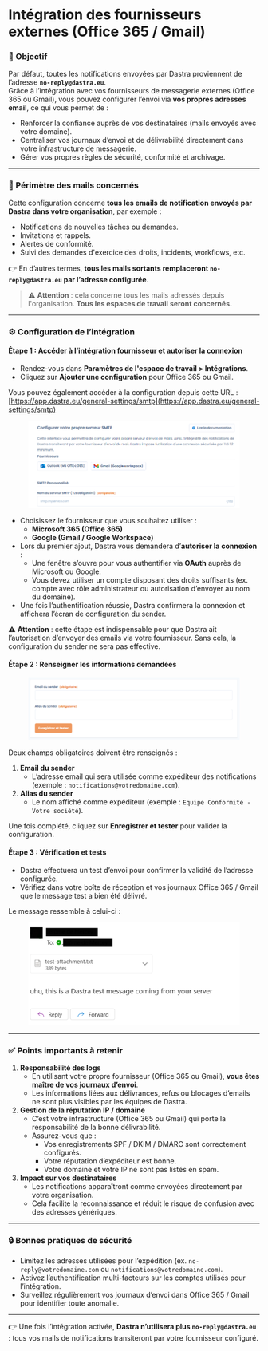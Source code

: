 # Intégration des fournisseurs externes (Office 365 / Gmail)

### 📌 Objectif

Par défaut, toutes les notifications envoyées par Dastra proviennent de l’adresse **`no-reply@dastra.eu`**.\
Grâce à l’intégration avec vos fournisseurs de messagerie externes (Office 365 ou Gmail), vous pouvez configurer l’envoi via **vos propres adresses email**, ce qui vous permet de :

* Renforcer la confiance auprès de vos destinataires (mails envoyés avec votre domaine).
* Centraliser vos journaux d’envoi et de délivrabilité directement dans votre infrastructure de messagerie.
* Gérer vos propres règles de sécurité, conformité et archivage.

***

### 📩 Périmètre des mails concernés

Cette configuration concerne **tous les emails de notification envoyés par Dastra dans votre organisation**, par exemple :

* Notifications de nouvelles tâches ou demandes.
* Invitations et rappels.
* Alertes de conformité.
* Suivi des demandes d'exercice des droits, incidents, workflows, etc.

👉 En d’autres termes, **tous les mails sortants remplaceront `no-reply@dastra.eu` par l’adresse configurée**.

> ⚠️ **Attention** : cela concerne tous les mails adressés depuis l'organisation. **Tous les espaces de travail seront concernés.**

***

### ⚙️ Configuration de l’intégration

#### Étape 1 : Accéder à l’intégration fournisseur et autoriser la connexion

* Rendez-vous dans **Paramètres de l'espace de travail > Intégrations**.
* Cliquez sur **Ajouter une configuration** pour Office 365 ou Gmail.

Vous pouvez également accéder à la configuration depuis cette URL : [https://app.dastra.eu/general-settings/smtp](https://app.dastra.eu/general-settings/smtp)

<figure><img src="../../../.gitbook/assets/image (3) (1).png" alt=""><figcaption></figcaption></figure>

* Choisissez le fournisseur que vous souhaitez utiliser :
  * **Microsoft 365 (Office 365)**
  * **Google (Gmail / Google Workspace)**
* Lors du premier ajout, Dastra vous demandera d’**autoriser la connexion** :
  * Une fenêtre s’ouvre pour vous authentifier via **OAuth** auprès de Microsoft ou Google.
  * Vous devez utiliser un compte disposant des droits suffisants (ex. compte avec rôle administrateur ou autorisation d’envoyer au nom du domaine).
* Une fois l’authentification réussie, Dastra confirmera la connexion et affichera l’écran de configuration du sender.

⚠️ **Attention** : cette étape est indispensable pour que Dastra ait l’autorisation d’envoyer des emails via votre fournisseur. Sans cela, la configuration du sender ne sera pas effective.

#### Étape 2 : Renseigner les informations demandées

<figure><img src="../../../.gitbook/assets/image (13).png" alt=""><figcaption></figcaption></figure>

Deux champs obligatoires doivent être renseignés :

1. **Email du sender**
   * L’adresse email qui sera utilisée comme expéditeur des notifications (exemple : `notifications@votredomaine.com`).
2. **Alias du sender**
   * Le nom affiché comme expéditeur (exemple : `Equipe Conformité - Votre société`).

Une fois complété, cliquez sur **Enregistrer et tester** pour valider la configuration.

#### Étape 3 : Vérification et tests

* Dastra effectuera un test d’envoi pour confirmer la validité de l’adresse configurée.
* Vérifiez dans votre boîte de réception et vos journaux Office 365 / Gmail que le message test a bien été délivré.

Le message ressemble à celui-ci :&#x20;

<figure><img src="../../../.gitbook/assets/image (1) (1).png" alt=""><figcaption></figcaption></figure>



***

### ✅ Points importants à retenir

1. **Responsabilité des logs**
   * En utilisant votre propre fournisseur (Office 365 ou Gmail), **vous êtes maître de vos journaux d’envoi**.
   * Les informations liées aux délivrances, refus ou blocages d’emails ne sont plus visibles par les équipes de Dastra.
2. **Gestion de la réputation IP / domaine**
   * C’est votre infrastructure (Office 365 ou Gmail) qui porte la responsabilité de la bonne délivrabilité.
   * Assurez-vous que :
     * Vos enregistrements SPF / DKIM / DMARC sont correctement configurés.
     * Votre réputation d’expéditeur est bonne.
     * Votre domaine et votre IP ne sont pas listés en spam.
3. **Impact sur vos destinataires**
   * Les notifications apparaîtront comme envoyées directement par votre organisation.
   * Cela facilite la reconnaissance et réduit le risque de confusion avec des adresses génériques.

***

### 🔒 Bonnes pratiques de sécurité

* Limitez les adresses utilisées pour l’expédition (ex. `no-reply@votredomaine.com` ou `notifications@votredomaine.com`).
* Activez l’authentification multi-facteurs sur les comptes utilisés pour l’intégration.
* Surveillez régulièrement vos journaux d’envoi dans Office 365 / Gmail pour identifier toute anomalie.

***

👉 Une fois l’intégration activée, **Dastra n’utilisera plus `no-reply@dastra.eu`** : tous vos mails de notifications transiteront par votre fournisseur configuré.
